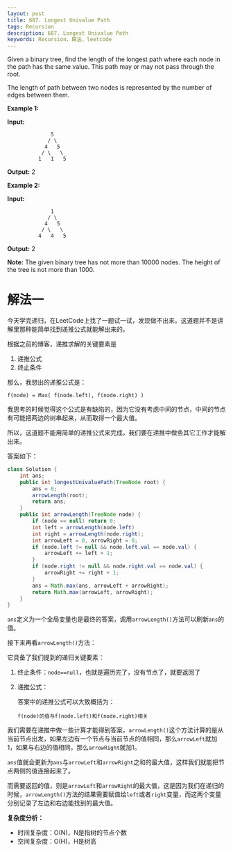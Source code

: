 ```yaml
---
layout: post
title: 687. Longest Univalue Path
tags: Recursion
description: 687. Longest Univalue Path
keywords: Recursion，算法，leetcode
---
```


Given a binary tree, find the length of the longest path where each node in the path has the same value. This path may or may not pass through the root.

The length of path between two nodes is represented by the number of edges between them.

**Example 1:**

**Input:**

```
              5
             / \
            4   5
           / \   \
          1   1   5
```

**Output:** 2 

**Example 2:**

**Input:**

```
              1
             / \
            4   5
           / \   \
          4   4   5
```

**Output:** 2

**Note:** The given binary tree has not more than 10000 nodes. The height of the tree is not more than 1000.

# 解法一

今天学完递归，在LeetCode上找了一题试一试，发现做不出来。这道题并不是讲解里那种能简单找到递推公式就能解出来的。

根据之前的博客，递推求解的关键要素是

1. 递推公式
2. 终止条件

那么，我想出的递推公式是：

```
f(node) = Max( f(node.left), f(node.right) )
```

我思考的时候觉得这个公式是有缺陷的，因为它没有考虑中间的节点，中间的节点有可能把两边的树串起来，从而取得一个最大值。

所以，这道题不能用简单的递推公式来完成，我们要在递推中做些其它工作才能解出来。

答案如下：

```java
class Solution {
    int ans;
    public int longestUnivaluePath(TreeNode root) {
        ans = 0;
        arrowLength(root);
        return ans;
    }
    public int arrowLength(TreeNode node) {
        if (node == null) return 0;
        int left = arrowLength(node.left)
        int right = arrowLength(node.right);
        int arrowLeft = 0, arrowRight = 0;
        if (node.left != null && node.left.val == node.val) {
            arrowLeft += left + 1;
        }
        if (node.right != null && node.right.val == node.val) {
            arrowRight += right + 1;
        }
        ans = Math.max(ans, arrowLeft + arrowRight);
        return Math.max(arrowLeft, arrowRight);
    }
}
```

`ans`定义为一个全局变量也是最终的答案，调用`arrowLength()`方法可以刷新`ans`的值。

接下来再看`arrowLength()`方法：

它具备了我们提到的递归关键要素：

1. 终止条件：`node==null`，也就是遍历完了，没有节点了，就要返回了

2. 递推公式：

   答案中的递推公式可以大致概括为：

   ```
   f(node)的值与f(node.left)和f(node.right)相关
   ```

我们需要在递推中做一些计算才能得到答案，`arrowLength()`这个方法计算的是从当前节点出发，如果左边有一个节点与当前节点的值相同，那么`arrowLeft`就加1，如果与右边的值相同，那么`arrowRight`就加1。

`ans`值就会更新为`ans`与`arrowLeft`和`arrowRight`之和的最大值，这样我们就能把节点两侧的值连接起来了。

而需要返回的值，则是`arrowLeft`和`arrowRight`的最大值，这是因为我们在递归的时候，`arrowLength()`方法的结果需要赋值给`left`或者`right`变量，而这两个变量分别记录了左边和右边能找到的最大值。

**复杂度分析：**

- 时间复杂度：O(N)，N是指树的节点个数
- 空间复杂度：O(H)，H是树高